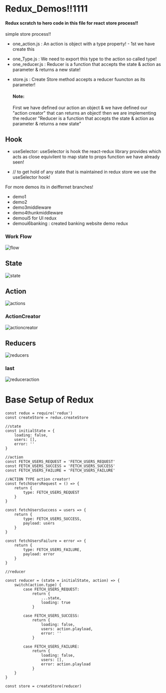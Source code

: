 
# Redux_Demos!!1111
#### Redux scratch to hero code in this file for react store process!!
simple store process!!

* one_action.js   : An action is object with a type property! - 1st we have create this
- one_Type.js     : We need to export this type to the action so called type!
- one_reducer.js  : Reducer is a function that accepts the state & action as parameter & returns a new state!
* store.js        : Create Store method accepts a reducer fuuncton as its parameter!


  #### Note:
  First we have defined our action an object & we have defined our "action creator" that can returns an object!
  then we are implementing the reducer "Reducer is a function that accepts the state & action as parameter & returns a new state"

## Hook
* useSelector:  useSelector is hook the react-redux library provides which acts as close equivilent to map state to props function we have already seen!
- // to get hold of any state that is maintained in redux store we use the useSelector hook!

For more demos its in deiffernet branches!
* demo1
* demo2
* demo3middleware
* demo4thunkmiddleware
* demoui5 for UI redux
* demoui6banking           : created banking website demo redux

### Work Flow
![flow](https://github.com/chandanhm1999/ReduxDemos/assets/109410990/355973e7-553a-40c2-ae51-991d07176aa4)

## State
![state](https://github.com/chandanhm1999/Redux_Demos-/assets/109410990/fd121980-7124-4857-8348-455c3b04e1ce)

## Action
![actions](https://github.com/chandanhm1999/Redux_Demos-/assets/109410990/106aadf2-4c73-4ddb-a686-79b220592a71)

### ActionCreator
  ![actioncreator](https://github.com/chandanhm1999/ReduxDemos/assets/109410990/0bd762ce-423d-4a7e-a6bb-e79fe0a3fd15)


## Reducers
![reducers](https://github.com/chandanhm1999/Redux_Demos-/assets/109410990/24642195-a43a-4a4e-97e0-7b7781b9f7af)

### last
![reduceraction](https://github.com/chandanhm1999/ReduxDemos/assets/109410990/e42bfba7-9c6a-4587-828b-b6a0808c898a)

# Base Setup of Redux

```
const redux = require('redux')
const createStore = redux.createStore

//state
const initialState = {
    loading: false,
    users: [],
    error: ''
}

//action
const FETCH_USERS_REQUEST = 'FETCH_USERS_REQUEST'
const FETCH_USERS_SUCCESS = 'FETCH_USERS_SUCCESS'
const FETCH_USERS_FAILURE = 'FETCH_USERS_FAILURE'

//ACTION TYPE action creator!
const fetchUsersRequest = () => {
    return {
        type: FETCH_USERS_REQUEST
    }
}

const fetchUsersSuccess = users => {
    return {
        type: FETCH_USERS_SUCCESS,
        payload: users
    }
}

const fetchUsersFailure = error => {
    return {
        type: FETCH_USERS_FAILURE,
        payload: error
    }
}

//reducer

const reducer = (state = initialState, action) => {
    switch(action.type) {
        case FETCH_USERS_REQUEST:
            return {
                ...state,
                loading: true
            }

        case FETCH_USERS_SUCCESS:
            return {
                loading: false,
                users: action.playload,
                error: ''
            }

        case FETCH_USERS_FAILURE:
            return {
                loading: false,
                users: [],
                error: action.playload
            }
    }
}

const store = createStore(reducer)
```
